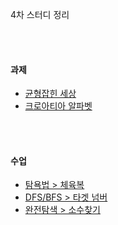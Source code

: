 4차 스터디 정리

<br /><br />

#### 과제
 * [균형잡힌 세상](https://www.acmicpc.net/problem/4949)
 * [크로아티아 알파벳](https://www.acmicpc.net/problem/2941)

<br /><br />

#### 수업
 * [탐욕법 > 체육복](https://programmers.co.kr/learn/courses/30/lessons/42862)
 * [DFS/BFS > 타겟 넘버](https://programmers.co.kr/learn/courses/30/lessons/43165)
 * [완전탐색 > 소수찾기](https://programmers.co.kr/learn/courses/30/lessons/42839)

